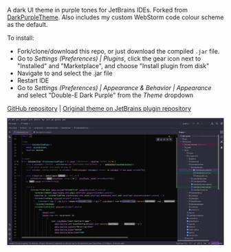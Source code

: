 A dark UI theme in purple tones for JetBrains IDEs. Forked from [DarkPurpleTheme](https://github.com/OlyaB/DarkPurpleTheme). Also includes my custom WebStorm code colour scheme as the default.

To install:
* Fork/clone/download this repo, or just download the compiled `.jar` file.
* Go to _Settings (Preferences) | Plugins_, click the gear icon next to "Installed" and "Marketplace", and choose "Install plugin from disk"
* Navigate to and select the .jar file
* Restart IDE
* Go to _Settings (Preferences) | Appearance & Behavior | Appearance_ and select "Double-E Dark Purple" from the _Theme_ dropdown  
  
[GitHub repository](https://github.com/doubleedesign/DarkPurpleTheme) | 
[Original theme on JetBrains plugin repository](https://plugins.jetbrains.com/plugin/12100-dark-purple-theme)

![This dark purple theme in WebStorm](/screenshots/darkpurplecustom.png)
